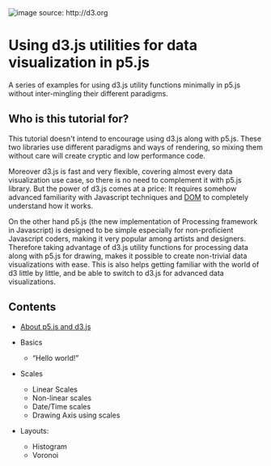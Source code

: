<div class="header">
 <img src="http://d3js.org/preview.png" alt="image source: http://d3.org">
</div>

# Using d3.js utilities for data visualization in p5.js
<!--*by [Sepand Ansari](http://sepans.com/)-->


A series of examples for using d3.js utility functions minimally in p5.js without inter-mingling their different paradigms.

## Who is this tutorial for?
This tutorial doesn't intend to encourage using d3.js along with p5.js. These two libraries use different paradigms and ways of rendering, so mixing them without care will create cryptic and low performance code. 

Moreover d3.js is fast and very flexible, covering almost every data visualization use case, so there is no need to complement it with p5.js library. But the power of d3.js comes at a price: It requires somehow advanced familiarity 
with Javascript techniques and [DOM](https://en.wikipedia.org/wiki/Document_Object_Model) to completely understand how it works.

On the other hand p5.js (the new implementation of Processing framework in Javascript) is designed to be simple especially for non-proficient Javascript coders, making it very popular among artists and designers. 
Therefore taking advantage of d3.js utility functions for processing data along with p5.js for drawing, makes it possible to create non-trivial data visualizations with ease. 
This is also helps getting familiar with the world of d3 little by little, and be able to switch to d3.js for advanced data visualizations.

## Contents

* [About p5.js and d3.js](aboutp5d3/)

* Basics
    * “Hello world!”

* Scales
    * Linear Scales
    * Non-linear scales
    * Date/Time scales
    * Drawing Axis using scales


* Layouts:
    * Histogram
    * Voronoi

<!--
* [Examples](examples/)

* [Glossary](glossary/)

* [Appendix:](appendix/) Other ways to use this book
	* [How can I navigate this book offline?](appendix/)

-->
<!--
## About the Author
<p class="header"><a href="http://twitter.com/" target="_blank">Twitter</a> - <a href="https://github.com/sepans" target="_blank">GitHub</a> 
-->

